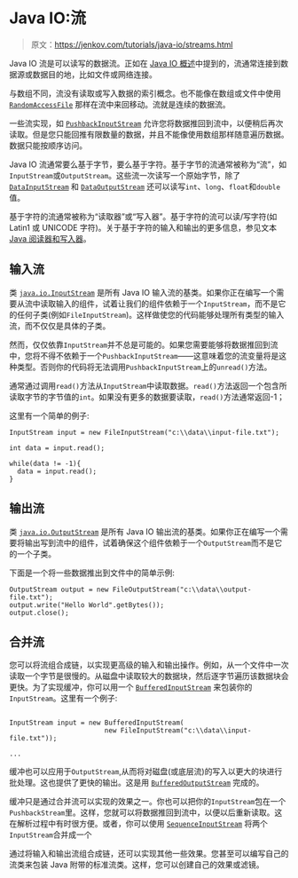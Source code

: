 # Java IO:流

> 原文：<https://jenkov.com/tutorials/java-io/streams.html>

Java IO 流是可以读写的数据流。正如在 [Java IO 概述](overview.html)中提到的，流通常连接到数据源或数据目的地，比如文件或网络连接。

与数组不同，流没有读取或写入数据的索引概念。也不能像在数组或文件中使用 [`RandomAccessFile`](randomaccessfile.html) 那样在流中来回移动。流就是连续的数据流。

一些流实现，如 [`PushbackInputStream`](pushbackinputstream.html) 允许您将数据推回到流中，以便稍后再次读取。但是您只能回推有限数量的数据，并且不能像使用数组那样随意遍历数据。数据只能按顺序访问。

Java IO 流通常要么基于字节，要么基于字符。基于字节的流通常被称为“流”，如`InputStream`或`OutputStream`。这些流一次读写一个原始字节，除了 [`DataInputStream`](datainputstream.html) 和 [`DataOutputStream`](dataoutputstream.html) 还可以读写`int`、`long`、`float`和`double`值。

基于字符的流通常被称为“读取器”或“写入器”。基于字符的流可以读/写字符(如 Latin1 或 UNICODE 字符)。关于基于字符的输入和输出的更多信息，参见文本 [Java 阅读器和写入器](readers-writers.html)。

## 输入流

类 [`java.io.InputStream`](inputstream.html) 是所有 Java IO 输入流的基类。如果你正在编写一个需要从流中读取输入的组件，试着让我们的组件依赖于一个`InputStream`，而不是它的任何子类(例如`FileInputStream`)。这样做使您的代码能够处理所有类型的输入流，而不仅仅是具体的子类。

然而，仅仅依靠`InputStream`并不总是可能的。如果您需要能够将数据推回到流中，您将不得不依赖于一个`PushbackInputStream`——这意味着您的流变量将是这种类型。否则你的代码将无法调用`PushbackInputStream`上的`unread()`方法。

通常通过调用`read()`方法从`InputStream`中读取数据。`read()`方法返回一个包含所读取字节的字节值的`int`。如果没有更多的数据要读取，`read()`方法通常返回-1；

这里有一个简单的例子:

```
InputStream input = new FileInputStream("c:\\data\\input-file.txt");

int data = input.read();

while(data != -1){
  data = input.read();
}

```

## 输出流

类 [`java.io.OutputStream`](outputstream.html) 是所有 Java IO 输出流的基类。如果你正在编写一个需要将输出写到流中的组件，试着确保这个组件依赖于一个`OutputStream`而不是它的一个子类。

下面是一个将一些数据推出到文件中的简单示例:

```
OutputStream output = new FileOutputStream("c:\\data\\output-file.txt");
output.write("Hello World".getBytes());
output.close();

```

## 合并流

您可以将流组合成链，以实现更高级的输入和输出操作。例如，从一个文件中一次读取一个字节是很慢的。从磁盘中读取较大的数据块，然后逐字节遍历该数据块会更快。为了实现缓冲，你可以用一个 [`BufferedInputStream`](bufferedinputstream.html) 来包装你的`InputStream`。这里有一个例子:

```

InputStream input = new BufferedInputStream(
                        new FileInputStream("c:\\data\\input-file.txt"));

...

```

缓冲也可以应用于`OutputStream`,从而将对磁盘(或底层流)的写入以更大的块进行批处理。这也提供了更快的输出。这是用 [`BufferedOutputStream`](bufferedoutputstream.html) 完成的。

缓冲只是通过合并流可以实现的效果之一。你也可以把你的`InputStream`包在一个`PushbackStream`里。这样，您就可以将数据推回到流中，以便以后重新读取。这在解析过程中有时很方便。或者，你可以使用 [`SequenceInputStream`](sequenceinputstream.html) 将两个`InputStream`合并成一个

通过将输入和输出流组合成链，还可以实现其他一些效果。您甚至可以编写自己的流类来包装 Java 附带的标准流类。这样，您可以创建自己的效果或滤镜。
